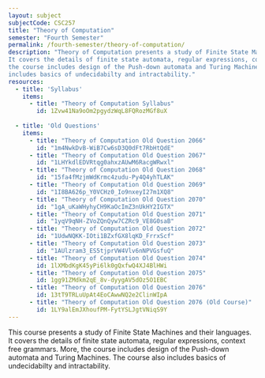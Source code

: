 ```yaml
---
layout: subject
subjectCode: CSC257
title: "Theory of Computation"
semester: "Fourth Semester"
permalink: /fourth-semester/theory-of-computation/
description: "Theory of Computation presents a study of Finite State Machines and their languages.
It covers the details of finite state automata, regular expressions, context free grammars. More,
the course includes design of the Push-down automata and Turing Machines. The course also
includes basics of undecidabilty and intractability."
resources:
  - title: 'Syllabus'
    items:
      - title: "Theory of Computation Syllabus"
        id: 1Zvw41Na9oOm2pgydzWqL8FQRozMGf8uX
  
  - title: 'Old Questions'
    items:
      - title: "Theory of Computation Old Question 2066"
        id: "1m4NwkDvB-WiB7Cw6sD3Q0dFt7RbHtQdE"
      - title: "Theory of Computation Old Question 2067"
        id: "1LHYkdlEDVRtqg0ahxzAUwM6RacgWRwxl"
      - title: "Theory of Computation Old Question 2068"
        id: "15fa4fMzjmWdKrmc4zudu-Py4Q4yhTLAK"
      - title: "Theory of Computation Old Question 2069"
        id: "1I8BA626p_Y0VCHz0_Io9nxeyI27m1XQ8"
      - title: "Theory of Computation Old Question 2070"
        id: "1gA_uKaWHyhyCH9KaOcImZ3nUkHY2IGTX"
      - title: "Theory of Computation Old Question 2071"
        id: "1yqV9qNH-ZVoZQnQyw7CZRc9_VE8G0saB"
      - title: "Theory of Computation Old Question 2072"
        id: "1UdwNQKK-IOti1BZxfGX8lqKD_FrrxScf"
      - title: "Theory of Computation Old Question 2073"
        id: "1AUlzram3_ES5tjprVW4Vlv6nNPVGsfuQ"
      - title: "Theory of Computation Old Question 2074"
        id: 1lXMbdKgK45yPi6lk0gQxfwQ4XJ4BlHWi
      - title: "Theory of Computation Old Question 2075"
        id: 1gg91ZMdkm2qE_8v-dyygAV5dOz5O1EBC
      - title: "Theory of Computation Old Question 2076"
        id: 13tT9TRLuUpAt4EoCAwwNQ2e2ClinWIpA
      - title: "Theory of Computation Old Question 2076 (Old Course)"
        id: 1LY9alEmJXhoufPM-FytYSLJgtVNiqS9Y
---
```

This course presents a study of Finite State Machines and their languages.
It covers the details of finite state automata, regular expressions, context free grammars. More,
the course includes design of the Push-down automata and Turing Machines. The course also
includes basics of undecidabilty and intractability.